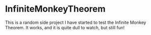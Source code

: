 # InfiniteMonkeyTheorem

This is a random side project I have started to test the Infinite Monkey Theorem. It works, and it is quite dull to watch, but still fun!
